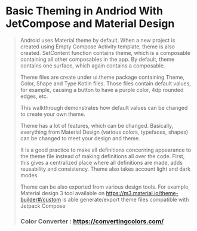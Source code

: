 # Basic Theming in Andriod With JetCompose and Material Design  

> Android uses Material theme by default. When a new project is created using Empty Compose Activity template, theme is also created. SetContent function contains theme, which is a composable containing all other composables in the app. By default, theme
contains one surface, which again contains a composable.
> 
>  Theme files are create under ui.theme package containing Theme, Color, Shape and Type Kotlin files. Those files contain default values, for example, causing a button to have a purple color, 4dp 
rounded edges, etc.
> 
>  This walkthrough demonstrates how default values can be changed to create your own theme.
>
> Theme has a lot of features, which can be changed. Basically, everything from Material 
Design (various colors, typefaces, shapes) can be changed to meet your design and 
theme.
> 
> It is a good practice to make all definitions concerning appearance to the theme file 
instead of making definitions all over the code. First, this gives a centralized place where 
all definitions are made, adds reusability and consistency. Theme also takes account 
light and dark modes.
>
>Theme can be also exported from various design tools. For example, Material design 3 
tool available on https://m3.material.io/theme-builder#/custom is able 
generate/export theme files compatible with Jetpack Compose
>
> ### Color Converter : https://convertingcolors.com/
